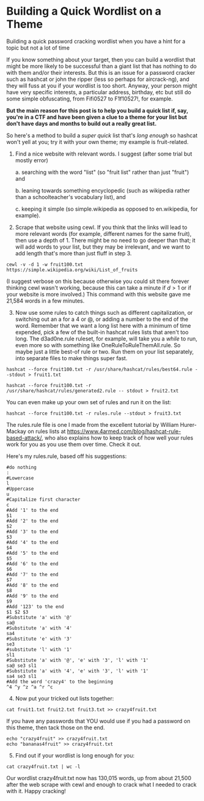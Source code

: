 # Building a Quick Wordlist on a Theme
Building a quick password cracking wordlist when you have a hint for a topic but not a lot of time


If you know something about your target, then you can build a wordlist that might be more likely to be successful than a giant list that has nothing to do with them and/or their interests. But this is an issue for a password cracker such as hashcat or john the ripper (less so perhaps for aircrack-ng), and they will fuss at you if your wordlist is too short. Anyway, your person might have very specific interests, a particular address, birthday, etc but still do some simple obfuscating, from Fifi0527 to F1f10527!, for example.

**But the main reason for this post is to help you build a quick list if, say, you're in a CTF and have been given a clue to a theme for your list but don't have days and months to build  out a really great list.**

So here's a method to build a *super quick* list that's *long enough* so hashcat won't yell at you; try it with your own theme; my example is fruit-related.

1. Find a nice website with relevant words. I suggest (after some trial but mostly error) 

	a. searching with the word "list" (so "fruit list" rather than just "fruit") and 

	b. leaning towards something encyclopedic (such as wikipedia rather than a schoolteacher's vocabulary list), and
	
	c. keeping it simple (so simple.wikipedia as opposed to en.wikipedia, for example).

2. Scrape that website using cewl. If you think that the links will lead to more relevant words (for example, different names for the same fruit), then use a depth of 1. There might be no need to go deeper than that; it will add words to your list, but they may be irrelevant, and we want to add length that's more than just fluff in step 3.

```
cewl -v -d 1 -w fruit100.txt https://simple.wikipedia.org/wiki/List_of_fruits 
```
(I suggest verbose on this because otherwise you could sit there forever  thinking cewl wasn't working, because this can take a minute if $d>1$ or if your website is more involved.) This command with this website gave me 21,584 words in a few minutes.

3. Now use some rules to catch things such as different capitalization, or switching out an a for a 4 or @, or adding a number to the end of the word. Remember that we want a long list here with a minimum of time expended, pick a few of the built-in hashcat rules lists that aren't too long. The d3ad0ne.rule ruleset, for example, will take you a *while* to run, even more so with something like OneRuleToRuleThemAll.rule. So maybe just a little best-of rule or two. Run them on your list separately, into separate files to make things super fast.

```
hashcat --force fruit100.txt -r /usr/share/hashcat/rules/best64.rule --stdout > fruit1.txt

hashcat --force fruit100.txt -r /usr/share/hashcat/rules/generated2.rule -- stdout > fruit2.txt
```

You can even make up your own set of rules and run it on the list:

```
hashcat --force fruit100.txt -r rules.rule --stdout > fruit3.txt
```

The rules.rule file is one I made from the excellent tutorial by William Hurer-Mackay on rules lists at https://www.4armed.com/blog/hashcat-rule-based-attack/, who also explains how to keep track of how well your rules work for you as you use them over time. Check it out. 

Here's my rules.rule, based off his suggestions:
```
#do nothing
:
#Lowercase
l
#Uppercase
u
#Capitalize first character
c
#Add '1' to the end
$1
#Add '2' to the end
$2
#Add '3' to the end
$3
#Add '4' to the end
$4
#Add '5' to the end
$5
#Add '6' to the end
$6
#Add '7' to the end
$7
#Add '8' to the end
$8
#Add '9' to the end
$9
#Add '123' to the end
$1 $2 $3
#Substitute 'a' with '@'
sa@
#Substitute 'a' with '4'
sa4
#Substitute 'e' with '3'
se3
#substitute 'l' with '1'
sl1
#Substitute 'a' with '@', 'e' with '3', 'l' with '1'
sa@ se3 sl1
#Substitute 'a' with '4', 'e' with '3', 'l' with '1'
sa4 se3 sl1
#Add the word 'crazy4' to the beginning
^4 ^y ^z ^a ^r ^c
```

4. Now put your tricked out lists together:

```
cat fruit1.txt fruit2.txt fruit3.txt >> crazy4fruit.txt
```
If you have any passwords that YOU would use if you had a password on this theme, then tack those on the end.
```
echo "crazy4fruit" >> crazy4fruit.txt
echo "bananas4fruit" >> crazy4fruit.txt
```

5. Find out if your wordlist is long enough for you:
```
cat crazy4fruit.txt | wc -l
```
Our wordlist crazy4fruit.txt now has 130,015 words, up from about 21,500 after the web scrape with cewl and enough to crack what I needed to crack with it. Happy cracking!



